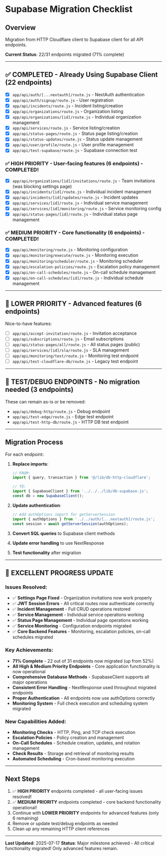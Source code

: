 # Supabase Migration Checklist

## Overview

Migration from HTTP Cloudflare client to Supabase client for all API endpoints.

**Current Status**: 22/31 endpoints migrated (71% complete)

---

## ✅ **COMPLETED - Already Using Supabase Client (22 endpoints)**

- [x] `app/api/auth/[...nextauth]/route.js` - NextAuth authentication
- [x] `app/api/auth/signup/route.js` - User registration
- [x] `app/api/incidents/route.js` - Incident listing/creation
- [x] `app/api/organizations/route.js` - Organization listing
- [x] `app/api/organizations/[id]/route.js` - Individual organization management
- [x] `app/api/services/route.js` - Service listing/creation
- [x] `app/api/status-pages/route.js` - Status page listing/creation
- [x] `app/api/status-updates/route.js` - Status update management
- [x] `app/api/user/profile/route.js` - User profile management
- [x] `app/api/test-supabase/route.js` - Supabase connection test

### ✅ **HIGH PRIORITY - User-facing features (6 endpoints) - COMPLETED!**

- [x] `app/api/organizations/[id]/invitations/route.js` - Team invitations (was blocking settings page)
- [x] `app/api/incidents/[id]/route.js` - Individual incident management
- [x] `app/api/incidents/[id]/updates/route.js` - Incident updates
- [x] `app/api/services/[id]/route.js` - Individual service management
- [x] `app/api/services/[id]/monitoring/route.js` - Service monitoring config
- [x] `app/api/status-pages/[id]/route.js` - Individual status page management

### ✅ **MEDIUM PRIORITY - Core functionality (6 endpoints) - COMPLETED!**

- [x] `app/api/monitoring/route.js` - Monitoring configuration
- [x] `app/api/monitoring/execute/route.js` - Monitoring execution
- [x] `app/api/monitoring/scheduler/route.js` - Monitoring scheduler
- [x] `app/api/escalation-policies/route.js` - Escalation policy management
- [x] `app/api/on-call-schedules/route.js` - On-call schedule management
- [x] `app/api/on-call-schedules/[id]/route.js` - Individual schedule management

---

## 🔹 **LOWER PRIORITY - Advanced features (6 endpoints)**

Nice-to-have features:

- [ ] `app/api/accept-invitation/route.js` - Invitation acceptance
- [ ] `app/api/subscriptions/route.js` - Email subscriptions
- [ ] `app/api/status-pages/all/route.js` - All status pages (public)
- [ ] `app/api/services/[id]/sla/route.js` - SLA management
- [ ] `app/api/monitoring/test/route.js` - Monitoring test endpoint
- [ ] `app/api/test-cloudflare-db/route.js` - Legacy test endpoint

---

## 🧪 **TEST/DEBUG ENDPOINTS - No migration needed (3 endpoints)**

These can remain as-is or be removed:

- `app/api/debug-http/route.js` - Debug endpoint
- `app/api/test-edge/route.js` - Edge test endpoint
- `app/api/test-http-db/route.js` - HTTP DB test endpoint

---

## Migration Process

For each endpoint:

1. **Replace imports**:

   ```js
   // FROM:
   import { query, transaction } from '@/lib/db-http-cloudflare';

   // TO:
   import { SupabaseClient } from '../../../lib/db-supabase.js';
   const db = new SupabaseClient();
   ```

2. **Update authentication**:

   ```js
   // Add authOptions import for getServerSession
   import { authOptions } from '../../auth/[...nextauth]/route.js';
   const session = await getServerSession(authOptions);
   ```

3. **Convert SQL queries** to Supabase client methods
4. **Update error handling** to use NextResponse
5. **Test functionality** after migration

---

## 🎉 **EXCELLENT PROGRESS UPDATE**

### Issues Resolved:

- ✅ **Settings Page Fixed** - Organization invitations now work properly
- ✅ **JWT Session Errors** - All critical routes now authenticate correctly
- ✅ **Incident Management** - Full CRUD operations restored
- ✅ **Service Management** - Individual service operations working
- ✅ **Status Page Management** - Individual page operations working
- ✅ **Service Monitoring** - Configuration endpoints migrated
- ✅ **Core Backend Features** - Monitoring, escalation policies, on-call schedules migrated

### Key Achievements:

- **71% Complete** - 22 out of 31 endpoints now migrated (up from 52%)
- **All High & Medium Priority Endpoints** - Core application functionality is now operational
- **Comprehensive Database Methods** - SupabaseClient supports all major operations
- **Consistent Error Handling** - NextResponse used throughout migrated endpoints
- **Proper Authentication** - All endpoints now use authOptions correctly
- **Monitoring System** - Full check execution and scheduling system migrated

### New Capabilities Added:

- **Monitoring Checks** - HTTP, Ping, and TCP check execution
- **Escalation Policies** - Policy creation and management
- **On-Call Schedules** - Schedule creation, updates, and rotation management
- **Check Results** - Storage and retrieval of monitoring results
- **Automated Scheduling** - Cron-based monitoring execution

---

## Next Steps

1. ✅ **HIGH PRIORITY** endpoints completed - all user-facing issues resolved!
2. ✅ **MEDIUM PRIORITY** endpoints completed - core backend functionality operational!
3. Continue with **LOWER PRIORITY** endpoints for advanced features (only 6 remaining)
4. Remove or update test/debug endpoints as needed
5. Clean up any remaining HTTP client references

---

**Last Updated**: 2025-07-17
**Status**: Major milestone achieved - All critical functionality migrated! Only advanced features remain.
